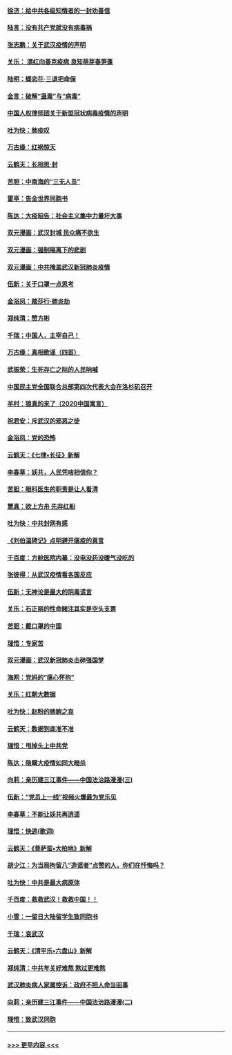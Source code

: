 #### [徐济：给中共各级知情者的一封劝善信](../pages/nsc993/n11868561.md?t=02150944) 
#### [陆言：没有共产党就没有病毒祸](../pages/nsc993/n11868232.md?t=02150944) 
#### [张志鹏：关于武汉疫情的声明](../pages/nsc993/n11867182.md?t=02150944) 
#### [关乐： 漂红向善克疫病 良知萌芽春笋蓬](../pages/nsc993/n11865710.md?t=02150944) 
#### [陆明：蝶恋花‧三退把命保](../pages/nsc993/n11865673.md?t=02150944) 
#### [金言：破解“蛊毒”与“病毒”](../pages/nsc993/n11864103.md?t=02150944) 
#### [中国人权律师团关于新型冠状病毒疫情的声明](../pages/nsc993/n11864249.md?t=02150944) 
#### [吐为快：肺疫叹](../pages/nsc993/n11864027.md?t=02150944) 
#### [万古缘：红祸惊天](../pages/nsc993/n11864079.md?t=02150944) 
#### [云鹤天：长相思‧封](../pages/nsc993/n11864006.md?t=02150944) 
#### [苦胆：中南海的“三无人员”](../pages/nsc993/n11862997.md?t=02150944) 
#### [雷亭：告全世界同胞书](../pages/nsc993/n11862572.md?t=02150944) 
#### [陈达：大疫昭告：社会主义集中力量坏大事](../pages/nsc993/n11859419.md?t=02150944) 
#### [双元漫画：武汉封城 民众痛不欲生](../pages/nsc993/n11859287.md?t=02150944) 
#### [双元漫画：强制隔离下的悲剧](../pages/nsc993/n11859244.md?t=02150944) 
#### [双元漫画：中共掩盖武汉新冠肺炎疫情](../pages/nsc993/n11858249.md?t=02150944) 
#### [伍新：关于口罩一点思考](../pages/nsc993/n11859195.md?t=02150944) 
#### [金浴凤：踏莎行‧肺炎劫](../pages/nsc993/n11858227.md?t=02150944) 
#### [郑纯清：赞方彬](../pages/nsc993/n11856803.md?t=02150944) 
#### [千瑞；中国人，主宰自己！](../pages/nsc993/n11856793.md?t=02150944) 
#### [万古缘：真相歌谣（四首）](../pages/nsc993/n11856263.md?t=02150944) 
#### [武振荣：生死存亡之际的人民呐喊](../pages/nsc993/n11856256.md?t=02150944) 
#### [中国民主党全国联合总部第四次代表大会在洛杉矶召开](../pages/nsc993/n11856344.md?t=02150944) 
#### [羊村：狼真的来了（2020中国寓言）](../pages/nsc993/n11856229.md?t=02150944) 
#### [祝君安：斥武汉的邪恶之徒](../pages/nsc993/n11855861.md?t=02150944) 
#### [金浴凤：党的恐怖](../pages/nsc993/n11855849.md?t=02150944) 
#### [云鹤天：《七律▪长征》新解](../pages/nsc993/n11855479.md?t=02150944) 
#### [李春草：妖共，人民凭啥相信你？](../pages/nsc993/n11855196.md?t=02150944) 
#### [苦胆：眼科医生的职责是让人看清](../pages/nsc993/n11853840.md?t=02150944) 
#### [慧真：欲上方舟 先弃红船](../pages/nsc993/n11853483.md?t=02150944) 
#### [吐为快：中共封网有感](../pages/nsc993/n11852575.md?t=02150944) 
#### [《刘伯温碑记》点明避开瘟疫的真言](../pages/nsc993/n11852128.md?t=02150944) 
#### [千百度：方舱医院内幕：没电没药没暖气没吃的](../pages/nsc993/n11850211.md?t=02150944) 
#### [张彼得：从武汉疫情看各国反应](../pages/nsc993/n11850102.md?t=02150944) 
#### [伍新：无神论是最大的阴毒谎言](../pages/nsc993/n11846129.md?t=02150944) 
#### [关乐：石正丽的性命赌注其实是空头支票](../pages/nsc993/n11846109.md?t=02150944) 
#### [苦胆：戴口罩的中国](../pages/nsc993/n11845576.md?t=02150944) 
#### [理悟：专家苦](../pages/nsc993/n11845564.md?t=02150944) 
#### [双元漫画：武汉新冠肺炎击碎强国梦](../pages/nsc993/n11843320.md?t=02150944) 
#### [海网：党妈的“瘟心怀抱”](../pages/nsc993/n11840740.md?t=02150944) 
#### [关乐：红朝大数据](../pages/nsc993/n11840675.md?t=02150944) 
#### [吐为快：赵粉的肺腑之哀](../pages/nsc993/n11840618.md?t=02150944) 
#### [云鹤天：数据到底准不准](../pages/nsc993/n11840325.md?t=02150944) 
#### [理悟：甩掉头上中共党](../pages/nsc993/n11838826.md?t=02150944) 
#### [陈达：隐瞒大疫情如同大暗杀](../pages/nsc993/n11838771.md?t=02150944) 
#### [向莉：亲历建三江事件——中国法治路漫漫(三)](../pages/nsc993/n11831825.md?t=02150944) 
#### [伍新：“党员上一线”视频火爆最为党乐见](../pages/nsc993/n11838200.md?t=02150944) 
#### [李春草：不能让妖共再逍遥](../pages/nsc993/n11838102.md?t=02150944) 
#### [理悟：快逃(歌词)](../pages/nsc993/n11838083.md?t=02150944) 
#### [云鹤天：《菩萨蛮▪大柏地》新解](../pages/nsc993/n11838059.md?t=02150944) 
#### [胡少江：为当局拘留八“造谣者”点赞的人，你们在忏悔吗？](../pages/nsc993/n11836801.md?t=02150944) 
#### [吐为快：中共是最大病原体](../pages/nsc993/n11836748.md?t=02150944) 
#### [千百度：救救武汉！救救中国！！](../pages/nsc993/n11836145.md?t=02150944) 
#### [小雪：一留日大陆留学生致同胞书](../pages/nsc993/n11834624.md?t=02150944) 
#### [千瑞：哀武汉](../pages/nsc993/n11833647.md?t=02150944) 
#### [云鹤天：《清平乐▪六盘山》新解](../pages/nsc993/n11833611.md?t=02150944) 
#### [郑纯清：中共年关好难熬 熬过更难熬](../pages/nsc993/n11833489.md?t=02150944) 
#### [武汉肺炎病人家属控诉：政府不把人命当回事](../pages/nsc993/n11833205.md?t=02150944) 
#### [向莉：亲历建三江事件——中国法治路漫漫(二)](../pages/nsc993/n11829102.md?t=02150944) 
#### [理悟：致武汉同胞](../pages/nsc993/n11831522.md?t=02150944) 

----
#### [ >>> 更早内容 <<< ](../indexes/nsc993-earlier.md)
